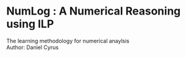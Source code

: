 # NumLog : A Numerical Reasoning using ILP
The learning methodology for numerical anaylsis <br>
Author:  Daniel Cyrus
